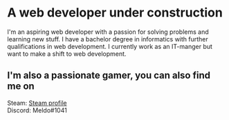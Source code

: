 <h1>A web developer under construction</h1>
I'm an aspiring web developer with a passion for solving problems and learning new stuff. I have a bachelor degree in informatics with further qualifications in web development. I currently work as an IT-manger but want to make a shift to web development. 


<div background-color: white>
<h2>I'm also a passionate gamer, you can also find me on </h2>
Steam: <a href="https://steamcommunity.com/id/Meldo9000/">Steam profile</a>

<br>
Discord: Meldo#1041
</div>

